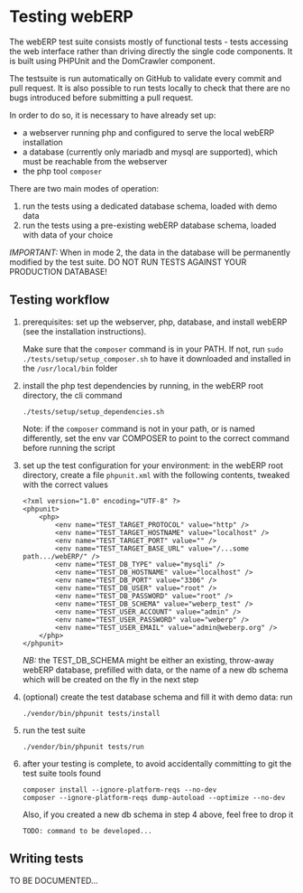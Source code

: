 # Testing webERP

The webERP test suite consists mostly of functional tests - tests accessing the web interface rather than
driving directly the single code components. It is built using PHPUnit and the DomCrawler component.

The testsuite is run automatically on GitHub to validate every commit and pull request. It is also possible to run
tests locally to check that there are no bugs introduced before submitting a pull request.

In order to do so, it is necessary to have already set up:

* a webserver running php and configured to serve the local webERP installation
* a database (currently only mariadb and mysql are supported), which must be reachable from the webserver
* the php tool `composer`

There are two main modes of operation:
1. run the tests using a dedicated database schema, loaded with demo data
2. run the tests using a pre-existing webERP database schema, loaded with data of your choice

_IMPORTANT:_ When in mode 2, the data in the database will be permanently modified by the test suite. DO NOT RUN TESTS
AGAINST YOUR PRODUCTION DATABASE!


## Testing workflow

1. prerequisites: set up the webserver, php, database, and install webERP (see the installation instructions).

   Make sure that the `composer` command is in your PATH. If not, run `sudo ./tests/setup/setup_composer.sh` to
   have it downloaded and installed in the `/usr/local/bin` folder

2. install the php test dependencies by running, in the webERP root directory, the cli command

   `./tests/setup/setup_dependencies.sh`

   Note: if the `composer` command is not in your path, or is named differently, set the env var COMPOSER to point
   to the correct command before running the script

3. set up the test configuration for your environment: in the webERP root directory, create a file `phpunit.xml`
   with the following contents, tweaked with the correct values

	```
	<?xml version="1.0" encoding="UTF-8" ?>
	<phpunit>
		<php>
			<env name="TEST_TARGET_PROTOCOL" value="http" />
			<env name="TEST_TARGET_HOSTNAME" value="localhost" />
			<env name="TEST_TARGET_PORT" value="" />
			<env name="TEST_TARGET_BASE_URL" value="/...some path.../webERP/" />
			<env name="TEST_DB_TYPE" value="mysqli" />
			<env name="TEST_DB_HOSTNAME" value="localhost" />
			<env name="TEST_DB_PORT" value="3306" />
			<env name="TEST_DB_USER" value="root" />
			<env name="TEST_DB_PASSWORD" value="root" />
			<env name="TEST_DB_SCHEMA" value="weberp_test" />
			<env name="TEST_USER_ACCOUNT" value="admin" />
			<env name="TEST_USER_PASSWORD" value="weberp" />
			<env name="TEST_USER_EMAIL" value="admin@weberp.org" />
		</php>
	</phpunit>
	```

   _NB:_ the TEST_DB_SCHEMA might be either an existing, throw-away webERP database, prefilled with data, or
   the name of a new db schema which will be created on the fly in the next step

4. (optional) create the test database schema and fill it with demo data: run

   `./vendor/bin/phpunit tests/install`

5. run the test suite

   `./vendor/bin/phpunit tests/run`

6. after your testing is complete, to avoid accidentally committing to git the test suite tools found

   ```
   composer install --ignore-platform-reqs --no-dev
   composer --ignore-platform-reqs dump-autoload --optimize --no-dev
   ```

   Also, if you created a new db schema in step 4 above, feel free to drop it

   `TODO: command to be developed...`


## Writing tests

TO BE DOCUMENTED...
